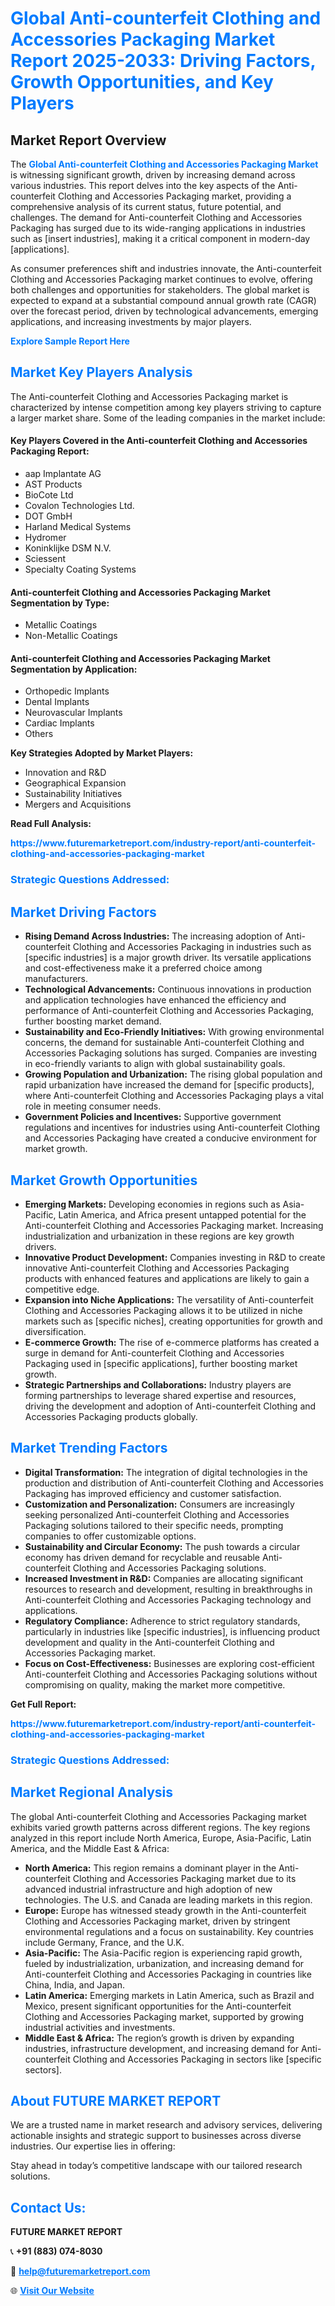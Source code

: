 <h1 style="color: #007BFF;">Global Anti-counterfeit Clothing and Accessories Packaging Market Report 2025-2033: Driving Factors, Growth Opportunities, and Key Players</h1>

<section id="overview">
<h2>Market Report Overview</h2>
<p>The <a href="https://www.futuremarketreport.com/industry-report/anti-counterfeit-clothing-and-accessories-packaging-market" style="color: #007BFF; text-decoration: none;"><strong>Global Anti-counterfeit Clothing and Accessories Packaging Market</strong></a> is witnessing significant growth, driven by increasing demand across various industries. This report delves into the key aspects of the Anti-counterfeit Clothing and Accessories Packaging market, providing a comprehensive analysis of its current status, future potential, and challenges. The demand for Anti-counterfeit Clothing and Accessories Packaging has surged due to its wide-ranging applications in industries such as [insert industries], making it a critical component in modern-day [applications].</p>
<p>As consumer preferences shift and industries innovate, the Anti-counterfeit Clothing and Accessories Packaging market continues to evolve, offering both challenges and opportunities for stakeholders. The global market is expected to expand at a substantial compound annual growth rate (CAGR) over the forecast period, driven by technological advancements, emerging applications, and increasing investments by major players.</p>
</section>

<section id="overview">
<p><a href="https://www.futuremarketreport.com/request-sample/reportId=36937" style="color: #007BFF; text-decoration: none;"><strong>Explore Sample Report Here</strong></a></p>
</section>

<section id="key-players">
<h2 style="color: #007BFF;">Market Key Players Analysis</h2>
<p>The Anti-counterfeit Clothing and Accessories Packaging market is characterized by intense competition among key players striving to capture a larger market share. Some of the leading companies in the market include:</p>
<h4>Key Players Covered in the Anti-counterfeit Clothing and Accessories Packaging Report:</h4>
<ul><li>aap Implantate AG</li><li>AST Products</li><li>BioCote Ltd</li><li>Covalon Technologies Ltd.</li><li>DOT GmbH</li><li>Harland Medical Systems</li><li>Hydromer</li><li>Koninklijke DSM N.V.</li><li>Sciessent</li><li>Specialty Coating Systems</li></ul>
<h4>Anti-counterfeit Clothing and Accessories Packaging Market Segmentation by Type:</h4>
<ul><li>Metallic Coatings</li><li>Non-Metallic Coatings</li></ul>

<h4>Anti-counterfeit Clothing and Accessories Packaging Market Segmentation by Application:</h4>
<ul><li>Orthopedic Implants</li><li>Dental Implants</li><li>Neurovascular Implants</li><li>Cardiac Implants</li><li>Others</li></ul>
<p><strong>Key Strategies Adopted by Market Players:</strong></p>
<ul>
<li>Innovation and R&D</li>
<li>Geographical Expansion</li>
<li>Sustainability Initiatives</li>
<li>Mergers and Acquisitions</li>
</ul>
</section>

<section>
<p><strong>Read Full Analysis: </strong></p><a href="https://www.futuremarketreport.com/industry-report/anti-counterfeit-clothing-and-accessories-packaging-market" style="color: #007BFF; text-decoration: none;"><strong>https://www.futuremarketreport.com/industry-report/anti-counterfeit-clothing-and-accessories-packaging-market</strong></a>
<h3 style="color: #007BFF;">Strategic Questions Addressed:</h3>
</section>

<section id="driving-factors">
<h2 style="color: #007BFF;">Market Driving Factors</h2>
<ul>
<li><strong>Rising Demand Across Industries:</strong> The increasing adoption of Anti-counterfeit Clothing and Accessories Packaging in industries such as [specific industries] is a major growth driver. Its versatile applications and cost-effectiveness make it a preferred choice among manufacturers.</li>
<li><strong>Technological Advancements:</strong> Continuous innovations in production and application technologies have enhanced the efficiency and performance of Anti-counterfeit Clothing and Accessories Packaging, further boosting market demand.</li>
<li><strong>Sustainability and Eco-Friendly Initiatives:</strong> With growing environmental concerns, the demand for sustainable Anti-counterfeit Clothing and Accessories Packaging solutions has surged. Companies are investing in eco-friendly variants to align with global sustainability goals.</li>
<li><strong>Growing Population and Urbanization:</strong> The rising global population and rapid urbanization have increased the demand for [specific products], where Anti-counterfeit Clothing and Accessories Packaging plays a vital role in meeting consumer needs.</li>
<li><strong>Government Policies and Incentives:</strong> Supportive government regulations and incentives for industries using Anti-counterfeit Clothing and Accessories Packaging have created a conducive environment for market growth.</li>
</ul>
</section>

<section id="growth-opportunities">
<h2 style="color: #007BFF;">Market Growth Opportunities</h2>
<ul>
<li><strong>Emerging Markets:</strong> Developing economies in regions such as Asia-Pacific, Latin America, and Africa present untapped potential for the Anti-counterfeit Clothing and Accessories Packaging market. Increasing industrialization and urbanization in these regions are key growth drivers.</li>
<li><strong>Innovative Product Development:</strong> Companies investing in R&D to create innovative Anti-counterfeit Clothing and Accessories Packaging products with enhanced features and applications are likely to gain a competitive edge.</li>
<li><strong>Expansion into Niche Applications:</strong> The versatility of Anti-counterfeit Clothing and Accessories Packaging allows it to be utilized in niche markets such as [specific niches], creating opportunities for growth and diversification.</li>
<li><strong>E-commerce Growth:</strong> The rise of e-commerce platforms has created a surge in demand for Anti-counterfeit Clothing and Accessories Packaging used in [specific applications], further boosting market growth.</li>
<li><strong>Strategic Partnerships and Collaborations:</strong> Industry players are forming partnerships to leverage shared expertise and resources, driving the development and adoption of Anti-counterfeit Clothing and Accessories Packaging products globally.</li>
</ul>
</section>

<section id="trending-factors">
<h2 style="color: #007BFF;">Market Trending Factors</h2>
<ul>
<li><strong>Digital Transformation:</strong> The integration of digital technologies in the production and distribution of Anti-counterfeit Clothing and Accessories Packaging has improved efficiency and customer satisfaction.</li>
<li><strong>Customization and Personalization:</strong> Consumers are increasingly seeking personalized Anti-counterfeit Clothing and Accessories Packaging solutions tailored to their specific needs, prompting companies to offer customizable options.</li>
<li><strong>Sustainability and Circular Economy:</strong> The push towards a circular economy has driven demand for recyclable and reusable Anti-counterfeit Clothing and Accessories Packaging solutions.</li>
<li><strong>Increased Investment in R&D:</strong> Companies are allocating significant resources to research and development, resulting in breakthroughs in Anti-counterfeit Clothing and Accessories Packaging technology and applications.</li>
<li><strong>Regulatory Compliance:</strong> Adherence to strict regulatory standards, particularly in industries like [specific industries], is influencing product development and quality in the Anti-counterfeit Clothing and Accessories Packaging market.</li>
<li><strong>Focus on Cost-Effectiveness:</strong> Businesses are exploring cost-efficient Anti-counterfeit Clothing and Accessories Packaging solutions without compromising on quality, making the market more competitive.</li>
</ul>
</section>

<section>
<p><strong>Get Full Report: </strong></p><a href="https://www.futuremarketreport.com/industry-report/anti-counterfeit-clothing-and-accessories-packaging-market" style="color: #007BFF; text-decoration: none;"><strong>https://www.futuremarketreport.com/industry-report/anti-counterfeit-clothing-and-accessories-packaging-market</strong></a>
<h3 style="color: #007BFF;">Strategic Questions Addressed:</h3>
</section>


<section id="regional-analysis">
<h2 style="color: #007BFF;">Market Regional Analysis</h2>
<p>The global Anti-counterfeit Clothing and Accessories Packaging market exhibits varied growth patterns across different regions. The key regions analyzed in this report include North America, Europe, Asia-Pacific, Latin America, and the Middle East & Africa:</p>
<ul>
<li><strong>North America:</strong> This region remains a dominant player in the Anti-counterfeit Clothing and Accessories Packaging market due to its advanced industrial infrastructure and high adoption of new technologies. The U.S. and Canada are leading markets in this region.</li>
<li><strong>Europe:</strong> Europe has witnessed steady growth in the Anti-counterfeit Clothing and Accessories Packaging market, driven by stringent environmental regulations and a focus on sustainability. Key countries include Germany, France, and the U.K.</li>
<li><strong>Asia-Pacific:</strong> The Asia-Pacific region is experiencing rapid growth, fueled by industrialization, urbanization, and increasing demand for Anti-counterfeit Clothing and Accessories Packaging in countries like China, India, and Japan.</li>
<li><strong>Latin America:</strong> Emerging markets in Latin America, such as Brazil and Mexico, present significant opportunities for the Anti-counterfeit Clothing and Accessories Packaging market, supported by growing industrial activities and investments.</li>
<li><strong>Middle East & Africa:</strong> The region’s growth is driven by expanding industries, infrastructure development, and increasing demand for Anti-counterfeit Clothing and Accessories Packaging in sectors like [specific sectors].</li>
</ul>
</section>

<footer>
<h2 style="color: #007BFF;">About FUTURE MARKET REPORT</h2>
<p>We are a trusted name in market research and advisory services, delivering actionable insights and strategic support to businesses across diverse industries. Our expertise lies in offering:</p>

<p>Stay ahead in today’s competitive landscape with our tailored research solutions.</p>

<h2 style="color: #007BFF;">Contact Us:</h2>
<p><strong>FUTURE MARKET REPORT</strong></p>
<p>📞 <strong>+91 (883) 074-8030</strong></p>
<p>📧 <strong><a href="mailto:help@futuremarketreport.com" style="color: #007BFF;">help@futuremarketreport.com</a></strong></p>
<p>🌐 <strong><a href="https://www.futuremarketreport.com/" style="color: #007BFF;">Visit Our Website</a></strong></p>
</footer>
